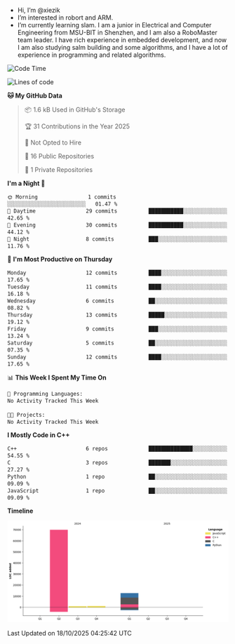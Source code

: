 -  Hi, I’m @xiezik
-  I’m interested in robort and ARM.
-  I’m currently learning slam.
I am a junior in Electrical and Computer Engineering from MSU-BIT in Shenzhen, and I am also a RoboMaster team leader.
I have rich experience in embedded development, and now I am also studying salm building and some algorithms, and I have a lot of experience in programming and related algorithms.

<!---
xiezik/xiezik is a ✨ special ✨ repository because its `README.md` (this file) appears on your GitHub profile.
You can click the Preview link to take a look at your changes.
--->


<!--START_SECTION:waka-->
![Code Time](http://img.shields.io/badge/Code%20Time-111%20hrs%2025%20mins-blue)

![Lines of code](https://img.shields.io/badge/From%20Hello%20World%20I%27ve%20Written-84.3%20thousand%20lines%20of%20code-blue)

**🐱 My GitHub Data** 

> 📦 1.6 kB Used in GitHub's Storage 
 > 
> 🏆 31 Contributions in the Year 2025
 > 
> 🚫 Not Opted to Hire
 > 
> 📜 16 Public Repositories 
 > 
> 🔑 1 Private Repositories 
 > 
**I'm a Night 🦉** 

```text
🌞 Morning                1 commits           ░░░░░░░░░░░░░░░░░░░░░░░░░   01.47 % 
🌆 Daytime                29 commits          ███████████░░░░░░░░░░░░░░   42.65 % 
🌃 Evening                30 commits          ███████████░░░░░░░░░░░░░░   44.12 % 
🌙 Night                  8 commits           ███░░░░░░░░░░░░░░░░░░░░░░   11.76 % 
```
📅 **I'm Most Productive on Thursday** 

```text
Monday                   12 commits          ████░░░░░░░░░░░░░░░░░░░░░   17.65 % 
Tuesday                  11 commits          ████░░░░░░░░░░░░░░░░░░░░░   16.18 % 
Wednesday                6 commits           ██░░░░░░░░░░░░░░░░░░░░░░░   08.82 % 
Thursday                 13 commits          █████░░░░░░░░░░░░░░░░░░░░   19.12 % 
Friday                   9 commits           ███░░░░░░░░░░░░░░░░░░░░░░   13.24 % 
Saturday                 5 commits           ██░░░░░░░░░░░░░░░░░░░░░░░   07.35 % 
Sunday                   12 commits          ████░░░░░░░░░░░░░░░░░░░░░   17.65 % 
```


📊 **This Week I Spent My Time On** 

```text
💬 Programming Languages: 
No Activity Tracked This Week

🐱‍💻 Projects: 
No Activity Tracked This Week
```

**I Mostly Code in C++** 

```text
C++                      6 repos             ██████████████░░░░░░░░░░░   54.55 % 
C                        3 repos             ███████░░░░░░░░░░░░░░░░░░   27.27 % 
Python                   1 repo              ██░░░░░░░░░░░░░░░░░░░░░░░   09.09 % 
JavaScript               1 repo              ██░░░░░░░░░░░░░░░░░░░░░░░   09.09 % 
```



**Timeline**

![Lines of Code chart](https://raw.githubusercontent.com/xiezik/xiezik/main/assets/bar_graph.png)


 Last Updated on 18/10/2025 04:25:42 UTC
<!--END_SECTION:waka-->

<!--
**LihanChen2004/LihanChen2004** is a ✨ _special_ ✨ repository because its `README.md` (this file) appears on your GitHub profile.

Here are some ideas to get you started:

- 🔭 I’m currently working on ...
- 🌱 I’m currently learning ...
- 👯 I’m looking to collaborate on ...
- 🤔 I’m looking for help with ...
- 💬 Ask me about ...
- 📫 How to reach me: ...
- 😄 Pronouns: ...
- ⚡ Fun fact: ...
-->
